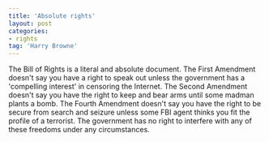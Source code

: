 ```yaml
---
title: 'Absolute rights'
layout: post
categories:
- rights
tag: 'Harry Browne'
---
```


The Bill of Rights is a literal and absolute document. The First Amendment doesn't say you have a right to speak out unless the government has a 'compelling interest' in censoring the Internet. The Second Amendment doesn't say you have the right to keep and bear arms until some madman plants a bomb. The Fourth Amendment doesn't say you have the right to be secure from search and seizure unless some FBI agent thinks you fit the profile of a terrorist. The government has no right to interfere with any of these freedoms under any circumstances.